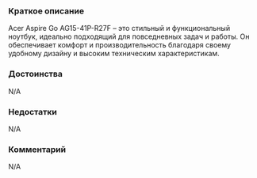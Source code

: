 ### **Краткое описание**
Acer Aspire Go AG15-41P-R27F – это стильный и функциональный ноутбук, идеально подходящий для повседневных задач и работы. Он обеспечивает комфорт и производительность благодаря своему удобному дизайну и высоким техническим характеристикам.

### **Достоинства**
N/A

### **Недостатки**
N/A

### **Комментарий**
N/A
